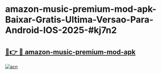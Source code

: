# amazon-music-premium-mod-apk-Baixar-Gratis-Ultima-Versao-Para-Android-IOS-2025-#kj7n2

# <h2><a href="https://ainizakaria.my?title=amazon-music-premium-mod-apk&ref=24M">🔗👉 🔴 amazon-music-premium-mod-apk</a></h2>

[![acn](https://github.com/user-attachments/assets/0f9c940e-d8b0-45ae-aac7-cd30a18b3e1c)](https://ainizakaria.my?title=amazon-music-premium-mod-apk&ref=24M)

